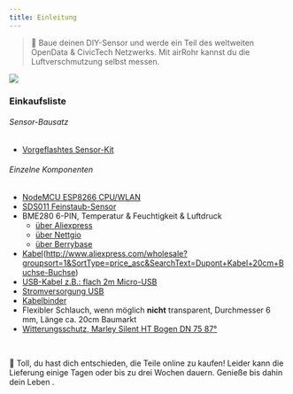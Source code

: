 ```yaml
---
title: Einleitung
---
```

> 🚧 Baue deinen DIY-Sensor und werde ein Teil des weltweiten OpenData & CivicTech Netzwerks. Mit airRohr kannst du die Luftverschmutzung selbst messen.


<img src="../docs/airrohr/particulate-matter-air-quality-sensor-kit.jpeg" loading="lazy"/>

### Einkaufsliste
###### Sensor-Bausatz
* [Vorgeflashtes Sensor-Kit](https://nettigo.eu/products/luftdaten-org-pl-kit-sds011-bme280)

###### Einzelne Komponenten
* [NodeMCU ESP8266 CPU/WLAN](https://www.aliexpress.com/wholesale?groupsort=1&SortType=price_asc&SearchText=nodemcu+v3+esp8266+ch340)
* [SDS011 Feinstaub-Sensor](http://www.aliexpress.com/wholesale?groupsort=1&SortType=price_asc&SearchText=sds011) 
* BME280 6-PIN, Temperatur & Feuchtigkeit & Luftdruck
  - [über Aliexpress](https://www.aliexpress.com/wholesale?catId=0&initiative_id=SB_20200308040440&SearchText=bme280+-5V+%2B3.3V)
  - [über Nettgio](https://nettigo.eu/products/module-pressure-humidity-and-temperature-sensor-bosch-bme280)
  - [über Berrybase](https://www.berrybase.de/sensoren-module/feuchtigkeit/gy-bme280-breakout-board-3in1-sensor-f-252-r-temperatur-luftfeuchtigkeit-und-luftdruck?c=92)
* [Kabel](http://www.aliexpress.com/wholesale?groupsort=1&SortType=price_asc&SearchText=Dupont+Kabel+20cm+Buchse-Buchse)(http://www.aliexpress.com/wholesale?groupsort=1&SortType=price_asc&SearchText=Dupont+Kabel+20cm+Buchse-Buchse)
* [USB-Kabel z.B.: flach 2m Micro-USB](https://www.aliexpress.com/wholesale?catId=0&initiative_id=SB_20200308040708&SearchText=micro+usb+flach+Kabel+2m)
* [Stromversorgung USB](https://www.aliexpress.com/wholesale?catId=0&initiative_id=SB_20200308040834&SearchText=single+micro+usb+eu+Stromversorgung+Netzteil)
* [Kabelbinder](https://www.aliexpress.com/wholesale?catId=0&initiative_id=SB_20200308040852&SearchText=cable+Bänder)
* Flexibler Schlauch, wenn möglich **nicht** transparent, Durchmesser 6 mm, Länge ca. 20cm Baumarkt
* [Witterungsschutz, Marley Silent HT Bogen DN 75 87°](https://www.bauhaus.info/rohrsysteme/marley-ht-bogen-/p/13625028)


<br>

🙌 Toll, du hast dich entschieden, die Teile online zu kaufen! 
Leider kann die Lieferung einige Tagen oder bis zu drei Wochen dauern. 
Genieße bis dahin dein Leben .
